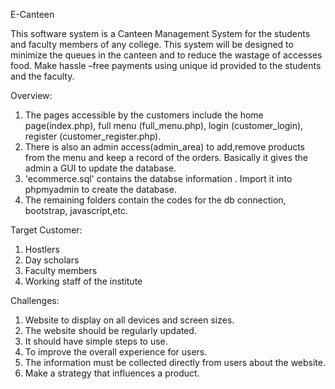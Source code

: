 E-Canteen

This software system is a Canteen Management System for the students and faculty members of any college. This system will be designed to minimize the queues in the canteen and to reduce the wastage of accesses food. Make hassle –free payments using unique id provided to the students and the faculty.


Overview:

1. The pages accessible by the customers include the home page(index.php), full menu (full_menu.php), login (customer_login), register (customer_register.php).
2. There is also an admin access(admin_area) to add,remove products from the menu and keep a record of the orders. Basically it gives the admin a GUI to update the database.
3. 'ecommerce.sql' contains the databse information . Import it into phpmyadmin to create the database.
4. The remaining folders contain the codes for the db connection, bootstrap, javascript,etc.

Target Customer:

1. Hostlers
2. Day scholars
3. Faculty members
4. Working staff of the institute

Challenges:

1. Website to display on all devices and screen sizes. 
2. The website should be regularly updated.
3. It should  have simple steps to use.
4. To improve the overall experience for users.
5. The information must be collected directly from users about the website.
6. Make a strategy that influences a product. 





